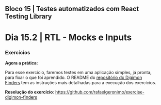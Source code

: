 ## Bloco 15 | Testes automatizados com React Testing Library

# Dia 15.2 | RTL - Mocks e Inputs

### Exercícios

**Agora a prática:**

Para esse exercício, faremos testes em uma aplicação simples, já pronta, para fixar o que foi aprendido.
O README do [repositório do Digimon Finders](https://github.com/tryber/exercise-digimon-finders) tem as instruções mais detalhadas para a execução dos exercícios.

**Resolução do exercício**:
https://github.com/rafaelgeronimo/exercise-digimon-finders